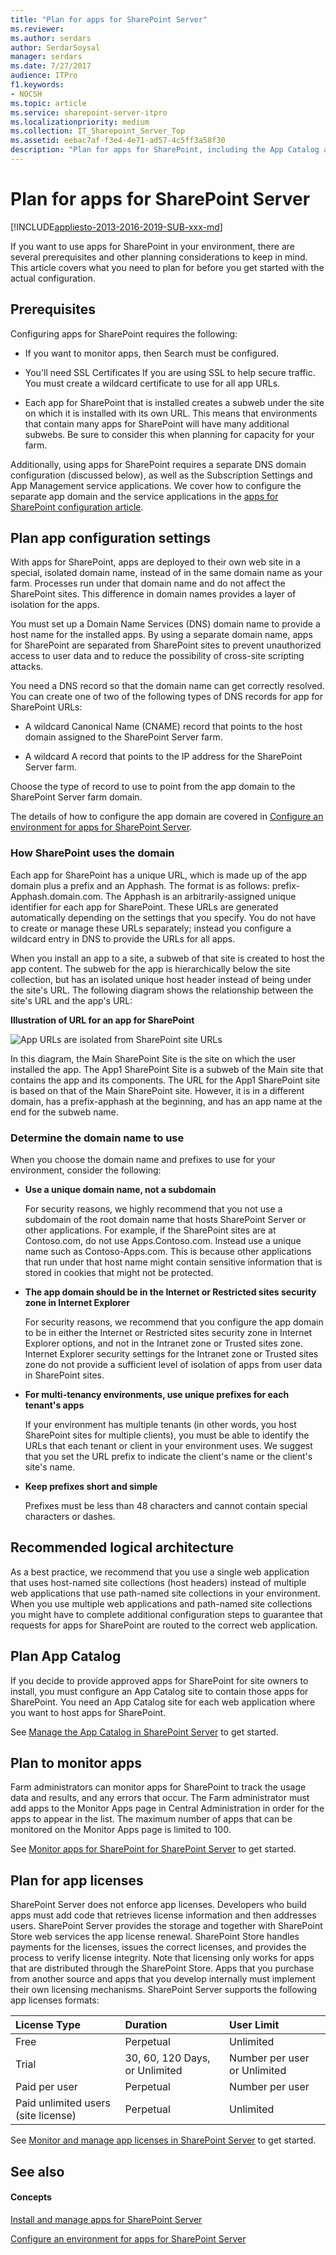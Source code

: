 ```yaml
---
title: "Plan for apps for SharePoint Server"
ms.reviewer: 
ms.author: serdars
author: SerdarSoysal
manager: serdars
ms.date: 7/27/2017
audience: ITPro
f1.keywords:
- NOCSH
ms.topic: article
ms.service: sharepoint-server-itpro
ms.localizationpriority: medium
ms.collection: IT_Sharepoint_Server_Top
ms.assetid: eebac7af-f3e4-4e71-ad57-4c5ff3a58f30
description: "Plan for apps for SharePoint, including the App Catalog and how to monitor and license apps."
---
```


# Plan for apps for SharePoint Server

[!INCLUDE[appliesto-2013-2016-2019-SUB-xxx-md](../includes/appliesto-2013-2016-2019-SUB-xxx-md.md)] 
  
If you want to use apps for SharePoint in your environment, there are several prerequisites and other planning considerations to keep in mind. This article covers what you need to plan for before you get started with the actual configuration.
  
## Prerequisites

Configuring apps for SharePoint requires the following:
  
- If you want to monitor apps, then Search must be configured.
    
- You'll need SSL Certificates If you are using SSL to help secure traffic. You must create a wildcard certificate to use for all app URLs.
    
- Each app for SharePoint that is installed creates a subweb under the site on which it is installed with its own URL. This means that environments that contain many apps for SharePoint will have many additional subwebs. Be sure to consider this when planning for capacity for your farm.
    
Additionally, using apps for SharePoint requires a separate DNS domain configuration (discussed below), as well as the Subscription Settings and App Management service applications. We cover how to configure the separate app domain and the service applications in the [apps for SharePoint configuration article](configure-an-environment-for-apps-for-sharepoint.md).
  
## Plan app configuration settings
<a name="AppConfig"> </a>

With apps for SharePoint, apps are deployed to their own web site in a special, isolated domain name, instead of in the same domain name as your farm. Processes run under that domain name and do not affect the SharePoint sites. This difference in domain names provides a layer of isolation for the apps.
  
You must set up a Domain Name Services (DNS) domain name to provide a host name for the installed apps. By using a separate domain name, apps for SharePoint are separated from SharePoint sites to prevent unauthorized access to user data and to reduce the possibility of cross-site scripting attacks.
  
You need a DNS record so that the domain name can get correctly resolved. You can create one of two of the following types of DNS records for app for SharePoint URLs:
  
- A wildcard Canonical Name (CNAME) record that points to the host domain assigned to the SharePoint Server farm.
    
- A wildcard A record that points to the IP address for the SharePoint Server farm.
    
Choose the type of record to use to point from the app domain to the SharePoint Server farm domain.
  
The details of how to configure the app domain are covered in [Configure an environment for apps for SharePoint Server](configure-an-environment-for-apps-for-sharepoint.md).
  
### How SharePoint uses the domain

Each app for SharePoint has a unique URL, which is made up of the app domain plus a prefix and an Apphash. The format is as follows: prefix-Apphash.domain.com. The Apphash is an arbitrarily-assigned unique identifier for each app for SharePoint. These URLs are generated automatically depending on the settings that you specify. You do not have to create or manage these URLs separately; instead you configure a wildcard entry in DNS to provide the URLs for all apps.
  
When you install an app to a site, a subweb of that site is created to host the app content. The subweb for the app is hierarchically below the site collection, but has an isolated unique host header instead of being under the site's URL. The following diagram shows the relationship between the site's URL and the app's URL:
  
**Illustration of URL for an app for SharePoint**

![App URLs are isolated from SharePoint site URLs](../media/SharePointApps_URLs.gif)
  
In this diagram, the Main SharePoint Site is the site on which the user installed the app. The App1 SharePoint Site is a subweb of the Main site that contains the app and its components. The URL for the App1 SharePoint site is based on that of the Main SharePoint site. However, it is in a different domain, has a prefix-apphash at the beginning, and has an app name at the end for the subweb name.
  
### Determine the domain name to use

When you choose the domain name and prefixes to use for your environment, consider the following:
  
- **Use a unique domain name, not a subdomain**
    
    For security reasons, we highly recommend that you not use a subdomain of the root domain name that hosts SharePoint Server or other applications. For example, if the SharePoint sites are at Contoso.com, do not use Apps.Contoso.com. Instead use a unique name such as Contoso-Apps.com. This is because other applications that run under that host name might contain sensitive information that is stored in cookies that might not be protected.
    
- **The app domain should be in the Internet or Restricted sites security zone in Internet Explorer**
    
    For security reasons, we recommend that you configure the app domain to be in either the Internet or Restricted sites security zone in Internet Explorer options, and not in the Intranet zone or Trusted sites zone. Internet Explorer security settings for the Intranet zone or Trusted sites zone do not provide a sufficient level of isolation of apps from user data in SharePoint sites.
    
- **For multi-tenancy environments, use unique prefixes for each tenant's apps**
    
    If your environment has multiple tenants (in other words, you host SharePoint sites for multiple clients), you must be able to identify the URLs that each tenant or client in your environment uses. We suggest that you set the URL prefix to indicate the client's name or the client's site's name.
    
- **Keep prefixes short and simple**
    
    Prefixes must be less than 48 characters and cannot contain special characters or dashes. 
    
## Recommended logical architecture
<a name="AppConfig"> </a>

As a best practice, we recommend that you use a single web application that uses host-named site collections (host headers) instead of multiple web applications that use path-named site collections in your environment. When you use multiple web applications and path-named site collections you might have to complete additional configuration steps to guarantee that requests for apps for SharePoint are routed to the correct web application.
  
## Plan App Catalog
<a name="AppGallery"> </a>

If you decide to provide approved apps for SharePoint for site owners to install, you must configure an App Catalog site to contain those apps for SharePoint. You need an App Catalog site for each web application where you want to host apps for SharePoint. 
  
See [Manage the App Catalog in SharePoint Server](manage-the-app-catalog.md) to get started. 
  
## Plan to monitor apps
<a name="AppMonitoring"> </a>

Farm administrators can monitor apps for SharePoint to track the usage data and results, and any errors that occur. The Farm administrator must add apps to the Monitor Apps page in Central Administration in order for the apps to appear in the list. The maximum number of apps that can be monitored on the Monitor Apps page is limited to 100.
  
See [Monitor apps for SharePoint for SharePoint Server](monitor-apps-for-sharepoint.md) to get started. 
  
## Plan for app licenses
<a name="AppLicenses"> </a>

SharePoint Server does not enforce app licenses. Developers who build apps must add code that retrieves license information and then addresses users. SharePoint Server provides the storage and together with SharePoint Store web services the app license renewal. SharePoint Store handles payments for the licenses, issues the correct licenses, and provides the process to verify license integrity. Note that licensing only works for apps that are distributed through the SharePoint Store. Apps that you purchase from another source and apps that you develop internally must implement their own licensing mechanisms. SharePoint Server supports the following app licenses formats:
  
|**License Type**|**Duration**|**User Limit**|
|:-----|:-----|:-----|
|Free  <br/> |Perpetual  <br/> |Unlimited  <br/> |
|Trial  <br/> |30, 60, 120 Days, or Unlimited  <br/> |Number per user or Unlimited  <br/> |
|Paid per user  <br/> |Perpetual  <br/> |Number per user  <br/> |
|Paid unlimited users (site license)  <br/> |Perpetual  <br/> |Unlimited  <br/> |
   
See [Monitor and manage app licenses in SharePoint Server](monitor-and-manage-app-licenses.md) to get started. 
  
## See also
<a name="AppLicenses"> </a>

#### Concepts

[Install and manage apps for SharePoint Server](install-and-manage-apps-for-sharepoint-server.md)
  
[Configure an environment for apps for SharePoint Server](configure-an-environment-for-apps-for-sharepoint.md)

